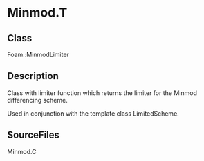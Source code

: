 # Minmod.T 
## Class
Foam::MinmodLimiter

## Description
Class with limiter function which returns the limiter for the
Minmod differencing scheme.

Used in conjunction with the template class LimitedScheme.

## SourceFiles
Minmod.C

